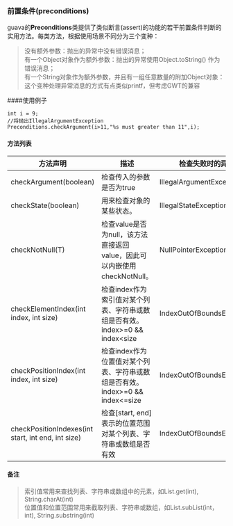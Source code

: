 ### 前置条件(preconditions)
guava的<b>Preconditions</b>类提供了类似断言(assert)的功能的若干前置条件判断的实用方法。每类方法，根据使用场景不同分为三个变种：
>没有额外参数：抛出的异常中没有错误消息；<br/>
>有一个Object对象作为额外参数：抛出的异常使用Object.toString() 作为错误消息；<br/>
>有一个String对象作为额外参数，并且有一组任意数量的附加Object对象：这个变种处理异常消息的方式有点类似printf，但考虑GWT的兼容

####使用例子
```
int i = 9;
//将抛出IllegalArgumentException
Preconditions.checkArgument(i>11,"%s must greater than 11",i);
```
#### 方法列表
| 方法声明 | 描述 | 检查失败时的异常 |
| ------ | ------ | ------ |
| checkArgument(boolean) | 检查传入的参数是否为true | IllegalArgumentException |
| checkState(boolean)| 用来检查对象的某些状态。 | IllegalStateException |
| checkNotNull(T)| 检查value是否为null，该方法直接返回value，因此可以内嵌使用checkNotNull。 | NullPointerException |
| checkElementIndex(int index, int size)| 检查index作为索引值对某个列表、字符串或数组是否有效。index>=0 && index<size  | IndexOutOfBoundsException |
| checkPositionIndex(int index, int size)| 检查index作为位置值对某个列表、字符串或数组是否有效。index>=0 && index<=size   | IndexOutOfBoundsException |
| checkPositionIndexes(int start, int end, int size)| 检查[start, end]表示的位置范围对某个列表、字符串或数组是否有效  | IndexOutOfBoundsException |

#### 备注
>索引值常用来查找列表、字符串或数组中的元素，如List.get(int), String.charAt(int)<br/>
>位置值和位置范围常用来截取列表、字符串或数组，如List.subList(int，int), String.substring(int)

